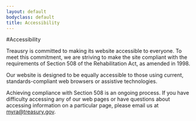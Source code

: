```yaml
---
layout: default
bodyclass: default
title: Accessibility
---
```


#Accessibility

Treausry is committed to making its website accessible to everyone. To meet this commitment, we are striving to make the site compliant with the requirements of Section 508 of the Rehabilitation Act, as amended in 1998.

Our website is designed to be equally accessible to those using current, standards-compliant web browsers or assistive technologies.

Achieving compliance with Section 508 is an ongoing process. If you have difficulty accessing any of our web pages or have questions about accessing information on a particular page, please email us at <a href="mailto:myra@treasury.gov">myra@treasury.gov</a>.